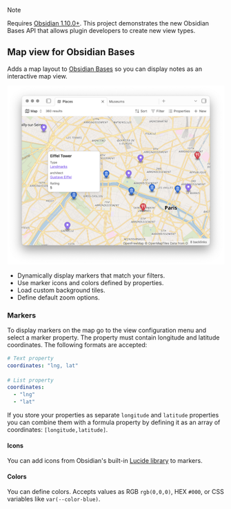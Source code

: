 > [!NOTE]
> Requires [Obsidian 1.10.0+](https://obsidian.md/changelog/2025-10-01-desktop-v1.10.0/). This project demonstrates the new Obsidian Bases API that allows plugin developers to create new view types.

## Map view for Obsidian Bases

Adds a map layout to [Obsidian Bases](https://help.obsidian.md/bases) so you can display notes as an interactive map view.

![Map view for Obsidian Bases](/images/map-view.png)

- Dynamically display markers that match your filters.
- Use marker icons and colors defined by properties.
- Load custom background tiles.
- Define default zoom options.

### Markers

To display markers on the map go to the view configuration menu and select a marker property. The property must contain longitude and latitude coordinates. The following formats are accepted:

```yaml
# Text property
coordinates: "lng, lat"

# List property
coordinates:
  - "lng"
  - "lat"
```

If you store your properties as separate `longitude` and `latitude` properties you can combine them with a formula property by defining it as an array of coordinates: `[longitude,latitude]`.

#### Icons

You can add icons from Obsidian's built-in [Lucide library](https://lucide.dev/icons/) to markers.

#### Colors

You can define colors. Accepts values as RGB `rgb(0,0,0)`, HEX `#000`, or CSS variables like `var(--color-blue)`.
